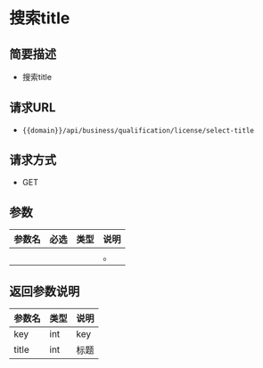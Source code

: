 # 搜索title

## 简要描述

* 搜索title

## 请求URL

* `{{domain}}/api/business/qualification/license/select-title`

## 请求方式

* GET 

## 参数

| 参数名 | 必选 | 类型 | 说明 |
| :--- | :--- | :--- | :--- |
|  |  |  | 。 |

## 返回参数说明

| 参数名 | 类型 | 说明 |
| :--- | :--- | :--- |
| key | int | key |
| title | int | 标题 |

